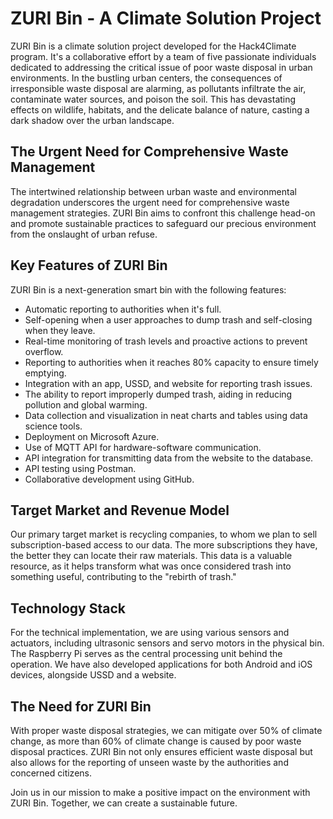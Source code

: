 # ZURI Bin - A Climate Solution Project

ZURI Bin is a climate solution project developed for the Hack4Climate program. It's a collaborative effort by a team of five passionate individuals dedicated to addressing the critical issue of poor waste disposal in urban environments. In the bustling urban centers, the consequences of irresponsible waste disposal are alarming, as pollutants infiltrate the air, contaminate water sources, and poison the soil. This has devastating effects on wildlife, habitats, and the delicate balance of nature, casting a dark shadow over the urban landscape.

## The Urgent Need for Comprehensive Waste Management

The intertwined relationship between urban waste and environmental degradation underscores the urgent need for comprehensive waste management strategies. ZURI Bin aims to confront this challenge head-on and promote sustainable practices to safeguard our precious environment from the onslaught of urban refuse.

## Key Features of ZURI Bin

ZURI Bin is a next-generation smart bin with the following features:

- Automatic reporting to authorities when it's full.
- Self-opening when a user approaches to dump trash and self-closing when they leave.
- Real-time monitoring of trash levels and proactive actions to prevent overflow.
- Reporting to authorities when it reaches 80% capacity to ensure timely emptying.
- Integration with an app, USSD, and website for reporting trash issues.
- The ability to report improperly dumped trash, aiding in reducing pollution and global warming.
- Data collection and visualization in neat charts and tables using data science tools.
- Deployment on Microsoft Azure.
- Use of MQTT API for hardware-software communication.
- API integration for transmitting data from the website to the database.
- API testing using Postman.
- Collaborative development using GitHub.

## Target Market and Revenue Model

Our primary target market is recycling companies, to whom we plan to sell subscription-based access to our data. The more subscriptions they have, the better they can locate their raw materials. This data is a valuable resource, as it helps transform what was once considered trash into something useful, contributing to the "rebirth of trash."

## Technology Stack

For the technical implementation, we are using various sensors and actuators, including ultrasonic sensors and servo motors in the physical bin. The Raspberry Pi serves as the central processing unit behind the operation. We have also developed applications for both Android and iOS devices, alongside USSD and a website.

## The Need for ZURI Bin

With proper waste disposal strategies, we can mitigate over 50% of climate change, as more than 60% of climate change is caused by poor waste disposal practices. ZURI Bin not only ensures efficient waste disposal but also allows for the reporting of unseen waste by the authorities and concerned citizens.

Join us in our mission to make a positive impact on the environment with ZURI Bin. Together, we can create a sustainable future.

